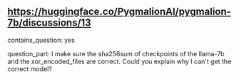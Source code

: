 ## https://huggingface.co/PygmalionAI/pygmalion-7b/discussions/13

contains_question: yes

question_part: I make sure the sha256sum of checkpoints of the llama-7b and the xor_encoded_files are correct. Could you explain why I can't get the correct model?